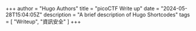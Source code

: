 +++
author = "Hugo Authors"
title = "picoCTF Write up"
date = "2024-05-28T15:04:05Z"
description = "A brief description of Hugo Shortcodes"
tags = [
    "Writeup", "資訊安全"
]
+++
